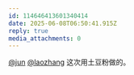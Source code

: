 ```yaml
---
id: 114646413601340414
date: 2025-06-08T06:50:41.915Z
reply: true
media_attachments: 0
---
```


[@jun](https://social.luzhaojun.com/@jun) [@laozhang](https://suo.si/@laozhang) 这次用土豆粉做的。

